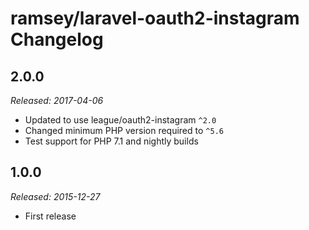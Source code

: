 # ramsey/laravel-oauth2-instagram Changelog

## 2.0.0

_Released: 2017-04-06_

* Updated to use league/oauth2-instagram `^2.0`
* Changed minimum PHP version required to `^5.6`
* Test support for PHP 7.1 and nightly builds

## 1.0.0

_Released: 2015-12-27_

* First release
